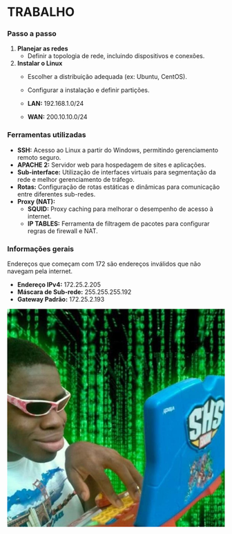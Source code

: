 # TRABALHO

### Passo a passo
1. **Planejar as redes**
   - Definir a topologia de rede, incluindo dispositivos e conexões.
2. **Instalar o Linux**
   - Escolher a distribuição adequada (ex: Ubuntu, CentOS).
   - Configurar a instalação e definir partições.

   - **LAN:** 192.168.1.0/24
   - **WAN:** 200.10.10.0/24

### Ferramentas utilizadas
- **SSH:** Acesso ao Linux a partir do Windows, permitindo gerenciamento remoto seguro.
- **APACHE 2:** Servidor web para hospedagem de sites e aplicações.
- **Sub-interface:** Utilização de interfaces virtuais para segmentação da rede e melhor gerenciamento de tráfego.
- **Rotas:** Configuração de rotas estáticas e dinâmicas para comunicação entre diferentes sub-redes.
- **Proxy (NAT):**
  - **SQUID:** Proxy caching para melhorar o desempenho de acesso à internet.
  - **IP TABLES:** Ferramenta de filtragem de pacotes para configurar regras de firewall e NAT.

### Informações gerais
Endereços que começam com 172 são endereços inválidos que não navegam pela internet.

- **Endereço IPv4:** 172.25.2.205
- **Máscara de Sub-rede:** 255.255.255.192
- **Gateway Padrão:** 172.25.2.193

![Falhos_Programadores](humor.jpg)

